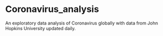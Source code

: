 # Coronavirus_analysis
An exploratory data analysis of Coronavirus globally with data from John Hopkins University updated daily. 
